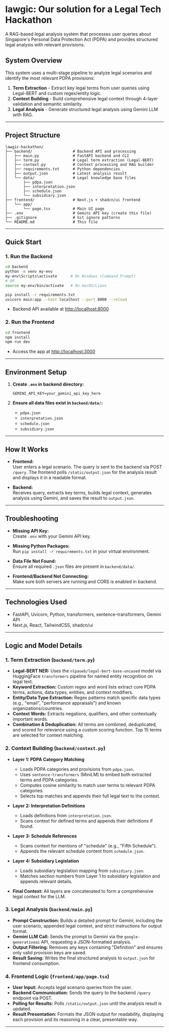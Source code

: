 # lawgic: Our solution for a Legal Tech Hackathon

A RAG-based legal analysis system that processes user queries about Singapore's Personal Data Protection Act (PDPA) and provides structured legal analysis with relevant provisions.

## System Overview

This system uses a multi-stage pipeline to analyze legal scenarios and identify the most relevant PDPA provisions:

1. **Term Extraction** - Extract key legal terms from user queries using Legal-BERT and custom regex/entity logic.
2. **Context Building** - Build comprehensive legal context through 4-layer validation and semantic similarity.
3. **Legal Analysis** - Generate structured legal analysis using Gemini LLM with RAG.

---

## Project Structure

```
lawgic-hackathon/
├── backend/                  # Backend API and processing
│   ├── main.py               # FastAPI backend and CLI
│   ├── term.py               # Legal term extraction (Legal-BERT)
│   ├── context.py            # Context processing and RAG builder
│   ├── requirements.txt      # Python dependencies
│   ├── output.json           # Latest analysis result
│   └── data/                 # Legal knowledge base files
│       ├── pdpa.json
│       ├── interpretation.json
│       ├── schedule.json
│       └── subsidiary.json
├── frontend/                 # Next.js + shadcn/ui frontend
│   └── app/
│       └── page.tsx          # Main UI page
├── .env                      # Gemini API key (create this file)
├── .gitignore                # Git ignore patterns
└── README.md                 # This file
```

---

## Quick Start

### 1. Run the Backend

```bash
cd backend
python -m venv my-env
my-env\Scripts\activate      # On Windows (Command Prompt)
# OR
source my-env/bin/activate   # On macOS/Linux

pip install -r requirements.txt
uvicorn main:app --host localhost --port 8000 --reload
```

- Backend API available at [http://localhost:8000](http://localhost:8000)

### 2. Run the Frontend

```bash
cd frontend
npm install
npm run dev
```

- Access the app at [http://localhost:3000](http://localhost:3000)



---

## Environment Setup

1. **Create `.env` in backend directory:**

   ```
   GEMINI_API_KEY=your_gemini_api_key_here
   ```

2. **Ensure all data files exist in `backend/data/`:**
   - `pdpa.json`
   - `interpretation.json`
   - `schedule.json`
   - `subsidiary.json`

---

## How It Works

- **Frontend:**  
  User enters a legal scenario. The query is sent to the backend via POST `/query`. The frontend polls `/static/output.json` for the analysis result and displays it in a readable format.

- **Backend:**  
  Receives query, extracts key terms, builds legal context, generates analysis using Gemini, and saves the result to `output.json`.

---

## Troubleshooting

- **Missing API Key:**  
  Create `.env` with your Gemini API key.

- **Missing Python Packages:**  
  Run `pip install -r requirements.txt` in your virtual environment.

- **Data File Not Found:**  
  Ensure all required `.json` files are present in `backend/data/`.

- **Frontend/Backend Not Connecting:**  
  Make sure both servers are running and CORS is enabled in backend.

---

## Technologies Used

- FastAPI, Uvicorn, Python, transformers, sentence-transformers, Gemini API
- Next.js, React, TailwindCSS, shadcn/ui

---

## Logic and Model Details

### 1. Term Extraction (`backend/term.py`)

- **Legal-BERT NER:** Uses the `nlpaueb/legal-bert-base-uncased` model via HuggingFace `transformers` pipeline for named entity recognition on legal text.
- **Keyword Extraction:** Custom regex and word lists extract core PDPA terms, actions, data types, entities, and context modifiers.
- **Entity/Data Type Extraction:** Regex patterns match specific data types (e.g., "email", "performance appraisals") and known organizations/countries.
- **Context Words:** Extracts negations, qualifiers, and other contextually important words.
- **Combination & Deduplication:** All terms are combined, deduplicated, and scored for relevance using a custom scoring function. Top 15 terms are selected for context matching.

### 2. Context Building (`backend/context.py`)

- **Layer 1: PDPA Category Matching**

  - Loads PDPA categories and provisions from `pdpa.json`.
  - Uses `sentence-transformers` (MiniLM) to embed both extracted terms and PDPA categories.
  - Computes cosine similarity to match user terms to relevant PDPA categories.
  - Selects top matches and appends their full legal text to the context.

- **Layer 2: Interpretation Definitions**

  - Loads definitions from `interpretation.json`.
  - Scans context for defined terms and appends their definitions if found.

- **Layer 3: Schedule References**

  - Scans context for mentions of "schedule" (e.g., "Fifth Schedule").
  - Appends the relevant schedule content from `schedule.json`.

- **Layer 4: Subsidiary Legislation**

  - Loads subsidiary legislation mapping from `subsidiary.json`.
  - Matches section numbers from Layer 1 to subsidiary legislation and appends relevant details.

- **Final Context:** All layers are concatenated to form a comprehensive legal context for the LLM.

### 3. Legal Analysis (`backend/main.py`)

- **Prompt Construction:** Builds a detailed prompt for Gemini, including the user scenario, appended legal context, and strict instructions for output format.
- **Gemini LLM Call:** Sends the prompt to Gemini via the `google-generativeai` API, requesting a JSON-formatted analysis.
- **Output Filtering:** Removes any keys containing "Definition" and ensures only valid provision keys are saved.
- **Result Saving:** Writes the final structured analysis to `output.json` for frontend consumption.

### 4. Frontend Logic (`frontend/app/page.tsx`)

- **User Input:** Accepts legal scenario queries from the user.
- **Backend Communication:** Sends the query to the backend `/query` endpoint via POST.
- **Polling for Results:** Polls `/static/output.json` until the analysis result is updated.
- **Result Presentation:** Formats the JSON output for readability, displaying each provision and its reasoning in a clear, presentable way.

---
